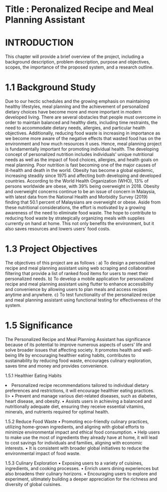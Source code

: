 # Title : Peronalized Recipe and Meal Planning Assistant

# INTRODUCTION
This chapter will provide a brief overview of the project, including a background description, problem description, purpose and objectives, scopes, the importance of the proposed system, and a research outline.

# 1.1	Background Study
Due to our hectic schedules and the growing emphasis on maintaining healthy lifestyles, meal planning and the achievement of personalized dietary choices have become more and more important in modern developed living. There are several obstacles that people must overcome in order to maintain balanced and healthy diets, including time restraints, the need to accommodate dietary needs, allergies, and particular health objectives. Additionally, reducing food waste is increasing in importance as we become more aware of the negative effects that wasted food has on the environment and how much resources it uses. Hence, meal planning project is fundamentally important for promoting individual health. The developing concept of personalized nutrition includes individuals' unique nutritional needs as well as the impact of food choices, allergies, and health goals on meal planning. Poor nutrition is fast becoming one of the major causes of ill-health and death in the world. Obesity has become a global epidemic, increasing steadily since 1975 and affecting both developing and developed countries. According to the World Health Organization (WHO), 13% of persons worldwide are obese, with 39% being overweight in 2018. Obesity and overweight concerns continue to be an issue of concern in Malaysia, with latest data from the National Health and Morbidity Survey (2019) finding that 50.1 percent of Malaysians are overweight or obese. Aside from these nutritional considerations, the effort is motivated by a growing awareness of the need to eliminate food waste. The hope to contribute to reducing food waste by strategically organizing meals with supplies currently on hand at home. This not only benefits the environment, but it also saves resources and lowers users' food costs.

# 1.3	Project Objectives 
The objectives of this project are as follows :
a)	To design a personalized recipe and meal planning assistant using web scraping and collaborative filtering that provide a list of ranked food items for users to meet their personalized needs.
b)	To develop a mobile application for personalized recipe and meal planning assistant using flutter to enhance accessibility and convenience by allowing users to plan meals and access recipes anytime and anywhere.
c)	To test functionality of the personalized recipe and meal planning assistant using functional testing for effectiveness of the system.

# 1.5	Significance	
The Personalized Recipe and Meal Planning Assistant has significance because of its potential to improve numerous aspects of users' life and solve broader issues that affecting society. It promotes health and well-being life by encouraging healthier eating habits, contributes to sustainability by reducing food waste, encourages culinary exploration, saves time and money and provides convenience.	

1.5.1	Healthier Eating Habits
<li>Personalized recipe recommendations tailored to individual dietary preferences and restrictions, it will encourage healthier eating practices.</li>li>
•	Prevent and manage various diet-related diseases, such as diabetes, heart disease, and obesity.
•	Assists users in achieving a balanced and nutritionally adequate diet, ensuring they receive essential vitamins, minerals, and nutrients required for optimal health.

1.5.2	Reduce Food Waste
•	Promoting eco-friendly culinary practices, utilizing home-grown ingredients, and aligning with global efforts to minimize environmental impact and ethical food consumption.
•	Help users to make use the most of ingredients they already have at home, it will lead to cost savings for individuals and families, aligning with economic interests.
•	It is consistent with broader global initiatives to reduce the environmental impact of food waste.

1.5.3	Culinary Exploration
•	Exposing users to a variety of cuisines, ingredients, and cooking processes.
•	Enrich users dining experiences but also broadens their culinary horizons.
•	Encouraging users to explore and experiment, ultimately building a deeper appreciation for the richness and diversity of global cuisines.
